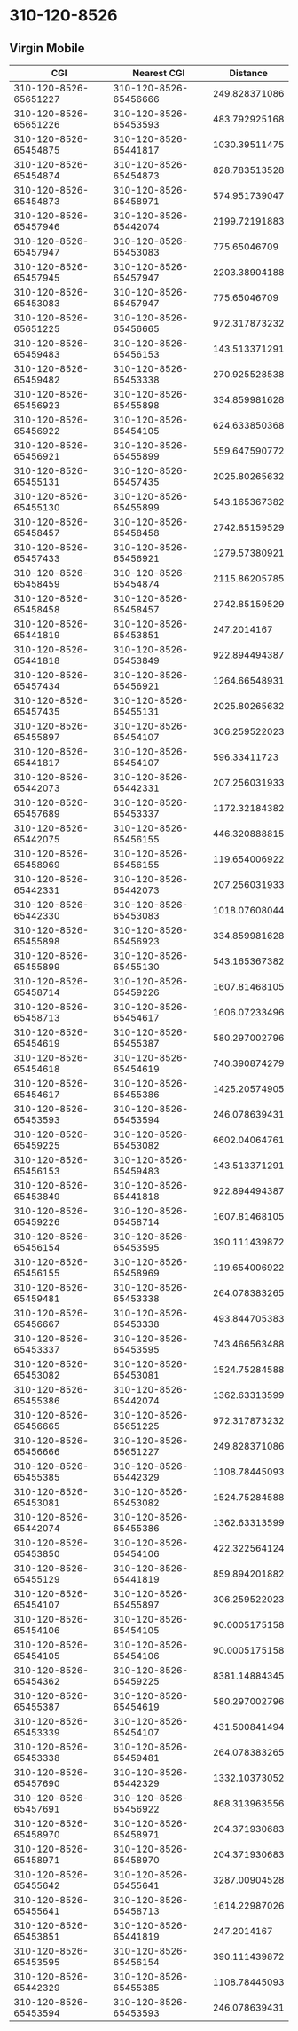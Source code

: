 # 310-120-8526
## Virgin Mobile


| CGI | Nearest CGI | Distance |
|-----|-------------|----------|
| 310-120-8526-65651227 | 310-120-8526-65456666 | 249.828371086 |
| 310-120-8526-65651226 | 310-120-8526-65453593 | 483.792925168 |
| 310-120-8526-65454875 | 310-120-8526-65441817 | 1030.39511475 |
| 310-120-8526-65454874 | 310-120-8526-65454873 | 828.783513528 |
| 310-120-8526-65454873 | 310-120-8526-65458971 | 574.951739047 |
| 310-120-8526-65457946 | 310-120-8526-65442074 | 2199.72191883 |
| 310-120-8526-65457947 | 310-120-8526-65453083 | 775.65046709 |
| 310-120-8526-65457945 | 310-120-8526-65457947 | 2203.38904188 |
| 310-120-8526-65453083 | 310-120-8526-65457947 | 775.65046709 |
| 310-120-8526-65651225 | 310-120-8526-65456665 | 972.317873232 |
| 310-120-8526-65459483 | 310-120-8526-65456153 | 143.513371291 |
| 310-120-8526-65459482 | 310-120-8526-65453338 | 270.925528538 |
| 310-120-8526-65456923 | 310-120-8526-65455898 | 334.859981628 |
| 310-120-8526-65456922 | 310-120-8526-65454105 | 624.633850368 |
| 310-120-8526-65456921 | 310-120-8526-65455899 | 559.647590772 |
| 310-120-8526-65455131 | 310-120-8526-65457435 | 2025.80265632 |
| 310-120-8526-65455130 | 310-120-8526-65455899 | 543.165367382 |
| 310-120-8526-65458457 | 310-120-8526-65458458 | 2742.85159529 |
| 310-120-8526-65457433 | 310-120-8526-65456921 | 1279.57380921 |
| 310-120-8526-65458459 | 310-120-8526-65454874 | 2115.86205785 |
| 310-120-8526-65458458 | 310-120-8526-65458457 | 2742.85159529 |
| 310-120-8526-65441819 | 310-120-8526-65453851 | 247.2014167 |
| 310-120-8526-65441818 | 310-120-8526-65453849 | 922.894494387 |
| 310-120-8526-65457434 | 310-120-8526-65456921 | 1264.66548931 |
| 310-120-8526-65457435 | 310-120-8526-65455131 | 2025.80265632 |
| 310-120-8526-65455897 | 310-120-8526-65454107 | 306.259522023 |
| 310-120-8526-65441817 | 310-120-8526-65454107 | 596.33411723 |
| 310-120-8526-65442073 | 310-120-8526-65442331 | 207.256031933 |
| 310-120-8526-65457689 | 310-120-8526-65453337 | 1172.32184382 |
| 310-120-8526-65442075 | 310-120-8526-65456155 | 446.320888815 |
| 310-120-8526-65458969 | 310-120-8526-65456155 | 119.654006922 |
| 310-120-8526-65442331 | 310-120-8526-65442073 | 207.256031933 |
| 310-120-8526-65442330 | 310-120-8526-65453083 | 1018.07608044 |
| 310-120-8526-65455898 | 310-120-8526-65456923 | 334.859981628 |
| 310-120-8526-65455899 | 310-120-8526-65455130 | 543.165367382 |
| 310-120-8526-65458714 | 310-120-8526-65459226 | 1607.81468105 |
| 310-120-8526-65458713 | 310-120-8526-65454617 | 1606.07233496 |
| 310-120-8526-65454619 | 310-120-8526-65455387 | 580.297002796 |
| 310-120-8526-65454618 | 310-120-8526-65454619 | 740.390874279 |
| 310-120-8526-65454617 | 310-120-8526-65455386 | 1425.20574905 |
| 310-120-8526-65453593 | 310-120-8526-65453594 | 246.078639431 |
| 310-120-8526-65459225 | 310-120-8526-65453082 | 6602.04064761 |
| 310-120-8526-65456153 | 310-120-8526-65459483 | 143.513371291 |
| 310-120-8526-65453849 | 310-120-8526-65441818 | 922.894494387 |
| 310-120-8526-65459226 | 310-120-8526-65458714 | 1607.81468105 |
| 310-120-8526-65456154 | 310-120-8526-65453595 | 390.111439872 |
| 310-120-8526-65456155 | 310-120-8526-65458969 | 119.654006922 |
| 310-120-8526-65459481 | 310-120-8526-65453338 | 264.078383265 |
| 310-120-8526-65456667 | 310-120-8526-65453338 | 493.844705383 |
| 310-120-8526-65453337 | 310-120-8526-65453595 | 743.466563488 |
| 310-120-8526-65453082 | 310-120-8526-65453081 | 1524.75284588 |
| 310-120-8526-65455386 | 310-120-8526-65442074 | 1362.63313599 |
| 310-120-8526-65456665 | 310-120-8526-65651225 | 972.317873232 |
| 310-120-8526-65456666 | 310-120-8526-65651227 | 249.828371086 |
| 310-120-8526-65455385 | 310-120-8526-65442329 | 1108.78445093 |
| 310-120-8526-65453081 | 310-120-8526-65453082 | 1524.75284588 |
| 310-120-8526-65442074 | 310-120-8526-65455386 | 1362.63313599 |
| 310-120-8526-65453850 | 310-120-8526-65454106 | 422.322564124 |
| 310-120-8526-65455129 | 310-120-8526-65441819 | 859.894201882 |
| 310-120-8526-65454107 | 310-120-8526-65455897 | 306.259522023 |
| 310-120-8526-65454106 | 310-120-8526-65454105 | 90.0005175158 |
| 310-120-8526-65454105 | 310-120-8526-65454106 | 90.0005175158 |
| 310-120-8526-65454362 | 310-120-8526-65459225 | 8381.14884345 |
| 310-120-8526-65455387 | 310-120-8526-65454619 | 580.297002796 |
| 310-120-8526-65453339 | 310-120-8526-65454107 | 431.500841494 |
| 310-120-8526-65453338 | 310-120-8526-65459481 | 264.078383265 |
| 310-120-8526-65457690 | 310-120-8526-65442329 | 1332.10373052 |
| 310-120-8526-65457691 | 310-120-8526-65456922 | 868.313963556 |
| 310-120-8526-65458970 | 310-120-8526-65458971 | 204.371930683 |
| 310-120-8526-65458971 | 310-120-8526-65458970 | 204.371930683 |
| 310-120-8526-65455642 | 310-120-8526-65455641 | 3287.00904528 |
| 310-120-8526-65455641 | 310-120-8526-65458713 | 1614.22987026 |
| 310-120-8526-65453851 | 310-120-8526-65441819 | 247.2014167 |
| 310-120-8526-65453595 | 310-120-8526-65456154 | 390.111439872 |
| 310-120-8526-65442329 | 310-120-8526-65455385 | 1108.78445093 |
| 310-120-8526-65453594 | 310-120-8526-65453593 | 246.078639431 |
